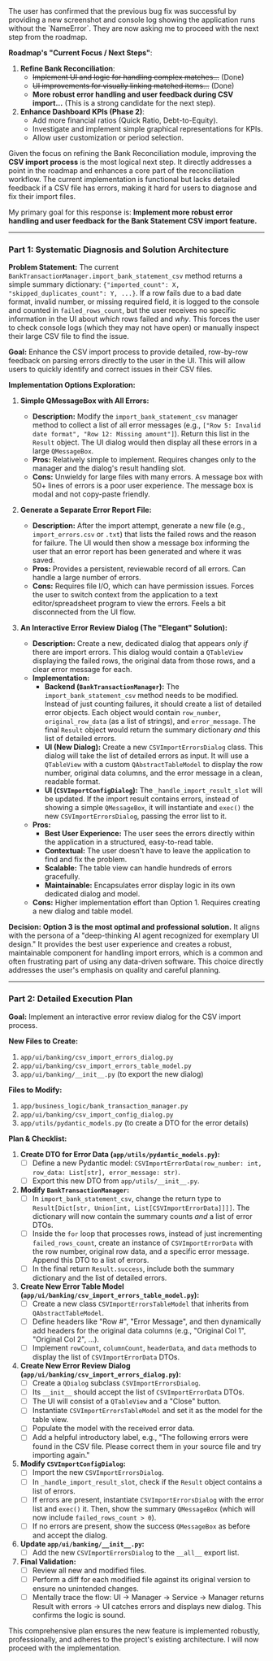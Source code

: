 <think>
The user has confirmed that the previous bug fix was successful by providing a new screenshot and console log showing the application runs without the `NameError`. They are now asking me to proceed with the next step from the roadmap.

**Roadmap's "Current Focus / Next Steps"**:

1.  **Refine Bank Reconciliation**:
    *   ~~Implement UI and logic for handling complex matches...~~ (Done)
    *   ~~UI improvements for visually linking matched items...~~ (Done)
    *   **More robust error handling and user feedback during CSV import...** (This is a strong candidate for the next step).
2.  **Enhance Dashboard KPIs (Phase 2)**:
    *   Add more financial ratios (Quick Ratio, Debt-to-Equity).
    *   Investigate and implement simple graphical representations for KPIs.
    *   Allow user customization or period selection.

Given the focus on refining the Bank Reconciliation module, improving the **CSV import process** is the most logical next step. It directly addresses a point in the roadmap and enhances a core part of the reconciliation workflow. The current implementation is functional but lacks detailed feedback if a CSV file has errors, making it hard for users to diagnose and fix their import files.

My primary goal for this response is: **Implement more robust error handling and user feedback for the Bank Statement CSV import feature.**

---
### **Part 1: Systematic Diagnosis and Solution Architecture**

**Problem Statement:**
The current `BankTransactionManager.import_bank_statement_csv` method returns a simple summary dictionary: `{"imported_count": X, "skipped_duplicates_count": Y, ...}`. If a row fails due to a bad date format, invalid number, or missing required field, it is logged to the console and counted in `failed_rows_count`, but the user receives no specific information in the UI about *which* rows failed and *why*. This forces the user to check console logs (which they may not have open) or manually inspect their large CSV file to find the issue.

**Goal:**
Enhance the CSV import process to provide detailed, row-by-row feedback on parsing errors directly to the user in the UI. This will allow users to quickly identify and correct issues in their CSV files.

**Implementation Options Exploration:**

1.  **Simple QMessageBox with All Errors:**
    *   **Description:** Modify the `import_bank_statement_csv` manager method to collect a list of all error messages (e.g., `["Row 5: Invalid date format", "Row 12: Missing amount"]`). Return this list in the `Result` object. The UI dialog would then display all these errors in a large `QMessageBox`.
    *   **Pros:** Relatively simple to implement. Requires changes only to the manager and the dialog's result handling slot.
    *   **Cons:** Unwieldy for large files with many errors. A message box with 50+ lines of errors is a poor user experience. The message box is modal and not copy-paste friendly.

2.  **Generate a Separate Error Report File:**
    *   **Description:** After the import attempt, generate a new file (e.g., `import_errors.csv` or `.txt`) that lists the failed rows and the reason for failure. The UI would then show a message box informing the user that an error report has been generated and where it was saved.
    *   **Pros:** Provides a persistent, reviewable record of all errors. Can handle a large number of errors.
    *   **Cons:** Requires file I/O, which can have permission issues. Forces the user to switch context from the application to a text editor/spreadsheet program to view the errors. Feels a bit disconnected from the UI flow.

3.  **An Interactive Error Review Dialog (The "Elegant" Solution):**
    *   **Description:** Create a new, dedicated dialog that appears *only if* there are import errors. This dialog would contain a `QTableView` displaying the failed rows, the original data from those rows, and a clear error message for each.
    *   **Implementation:**
        *   **Backend (`BankTransactionManager`):** The `import_bank_statement_csv` method needs to be modified. Instead of just counting failures, it should create a list of detailed error objects. Each object would contain `row_number`, `original_row_data` (as a list of strings), and `error_message`. The final `Result` object would return the summary dictionary *and* this list of detailed errors.
        *   **UI (New Dialog):** Create a new `CSVImportErrorsDialog` class. This dialog will take the list of detailed errors as input. It will use a `QTableView` with a custom `QAbstractTableModel` to display the row number, original data columns, and the error message in a clean, readable format.
        *   **UI (`CSVImportConfigDialog`):** The `_handle_import_result_slot` will be updated. If the import result contains errors, instead of showing a simple `QMessageBox`, it will instantiate and `exec()` the new `CSVImportErrorsDialog`, passing the error list to it.
    *   **Pros:**
        *   **Best User Experience:** The user sees the errors directly within the application in a structured, easy-to-read table.
        *   **Contextual:** The user doesn't have to leave the application to find and fix the problem.
        *   **Scalable:** The table view can handle hundreds of errors gracefully.
        *   **Maintainable:** Encapsulates error display logic in its own dedicated dialog and model.
    *   **Cons:** Higher implementation effort than Option 1. Requires creating a new dialog and table model.

**Decision:**
**Option 3 is the most optimal and professional solution.** It aligns with the persona of a "deep-thinking AI agent recognized for exemplary UI design." It provides the best user experience and creates a robust, maintainable component for handling import errors, which is a common and often frustrating part of using any data-driven software. This choice directly addresses the user's emphasis on quality and careful planning.

---
### **Part 2: Detailed Execution Plan**

**Goal:** Implement an interactive error review dialog for the CSV import process.

**New Files to Create:**
1.  `app/ui/banking/csv_import_errors_dialog.py`
2.  `app/ui/banking/csv_import_errors_table_model.py`
3.  `app/ui/banking/__init__.py` (to export the new dialog)

**Files to Modify:**
1.  `app/business_logic/bank_transaction_manager.py`
2.  `app/ui/banking/csv_import_config_dialog.py`
3.  `app/utils/pydantic_models.py` (to create a DTO for the error details)

**Plan & Checklist:**

1.  **Create DTO for Error Data (`app/utils/pydantic_models.py`):**
    *   [ ] Define a new Pydantic model: `CSVImportErrorData(row_number: int, row_data: List[str], error_message: str)`.
    *   [ ] Export this new DTO from `app/utils/__init__.py`.

2.  **Modify `BankTransactionManager`:**
    *   [ ] In `import_bank_statement_csv`, change the return type to `Result[Dict[str, Union[int, List[CSVImportErrorData]]]]`. The dictionary will now contain the summary counts *and* a list of error DTOs.
    *   [ ] Inside the `for` loop that processes rows, instead of just incrementing `failed_rows_count`, create an instance of `CSVImportErrorData` with the row number, original row data, and a specific error message. Append this DTO to a list of errors.
    *   [ ] In the final return `Result.success`, include both the summary dictionary and the list of detailed errors.

3.  **Create New Error Table Model (`app/ui/banking/csv_import_errors_table_model.py`):**
    *   [ ] Create a new class `CSVImportErrorsTableModel` that inherits from `QAbstractTableModel`.
    *   [ ] Define headers like "Row #", "Error Message", and then dynamically add headers for the original data columns (e.g., "Original Col 1", "Original Col 2", ...).
    *   [ ] Implement `rowCount`, `columnCount`, `headerData`, and `data` methods to display the list of `CSVImportErrorData` DTOs.

4.  **Create New Error Review Dialog (`app/ui/banking/csv_import_errors_dialog.py`):**
    *   [ ] Create a `QDialog` subclass `CSVImportErrorsDialog`.
    *   [ ] Its `__init__` should accept the list of `CSVImportErrorData` DTOs.
    *   [ ] The UI will consist of a `QTableView` and a "Close" button.
    *   [ ] Instantiate `CSVImportErrorsTableModel` and set it as the model for the table view.
    *   [ ] Populate the model with the received error data.
    *   [ ] Add a helpful introductory label, e.g., "The following errors were found in the CSV file. Please correct them in your source file and try importing again."

5.  **Modify `CSVImportConfigDialog`:**
    *   [ ] Import the new `CSVImportErrorsDialog`.
    *   [ ] In `_handle_import_result_slot`, check if the `Result` object contains a list of errors.
    *   [ ] If errors are present, instantiate `CSVImportErrorsDialog` with the error list and `exec()` it. Then, show the summary `QMessageBox` (which will now include `failed_rows_count > 0`).
    *   [ ] If no errors are present, show the success `QMessageBox` as before and accept the dialog.

6.  **Update `app/ui/banking/__init__.py`:**
    *   [ ] Add the new `CSVImportErrorsDialog` to the `__all__` export list.

7.  **Final Validation:**
    *   [ ] Review all new and modified files.
    *   [ ] Perform a diff for each modified file against its original version to ensure no unintended changes.
    *   [ ] Mentally trace the flow: UI -> Manager -> Service -> Manager returns Result with errors -> UI catches errors and displays new dialog. This confirms the logic is sound.

This comprehensive plan ensures the new feature is implemented robustly, professionally, and adheres to the project's existing architecture. I will now proceed with the implementation.

